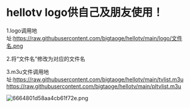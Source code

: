 # hellotv   logo供自己及朋友使用！
1.logo调用地址:https://raw.githubusercontent.com/bigtaoge/hellotv/main/logo/文件名.png

2.将“文件名”修改为对应的文件名

3.m3u文件调用地址:https://raw.githubusercontent.com/bigtaoge/hellotv/main/tvlist.m3u
                 https://raw.githubusercontent.com/bigtaoge/hellotv/main/pltvlist.m3u

![6664801d58aa4cb61f72e.png](https://helloimage.vercel.app/api/file/6664801d58aa4cb61f72e.png)

